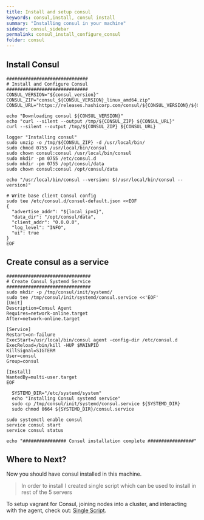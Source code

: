 ```yaml
---
title: Install and setup consul
keywords: consul,install, consul install
summary: "Installing consul in your machine"
sidebar: consul_sidebar
permalink: consul_install_configure_consul
folder: consul
---
```

## Install Consul

```` shell
##############################
# Install and Configure Consul
##############################
CONSUL_VERSION="${consul_version}"
CONSUL_ZIP="consul_${CONSUL_VERSION}_linux_amd64.zip"
CONSUL_URL="https://releases.hashicorp.com/consul/${CONSUL_VERSION}/${CONSUL_ZIP}"

echo "Downloading consul ${CONSUL_VERSION}"
echo "curl --silent --output /tmp/${CONSUL_ZIP} ${CONSUL_URL}"
curl --silent --output /tmp/${CONSUL_ZIP} ${CONSUL_URL}

logger "Installing consul"
sudo unzip -o /tmp/${CONSUL_ZIP} -d /usr/local/bin/
sudo chmod 0755 /usr/local/bin/consul
sudo chown consul:consul /usr/local/bin/consul
sudo mkdir -pm 0755 /etc/consul.d
sudo mkdir -pm 0755 /opt/consul/data
sudo chown consul:consul /opt/consul/data

echo "/usr/local/bin/consul --version: $(/usr/local/bin/consul --version)"

# Write base client Consul config
sudo tee /etc/consul.d/consul-default.json <<EOF
{
  "advertise_addr": "${local_ipv4}",
  "data_dir": "/opt/consul/data",
  "client_addr": "0.0.0.0",
  "log_level": "INFO",
  "ui": true
}
EOF
````

## Create consul as a service

```` shell
###############################
# Create Consul Systemd Service
###############################
sudo mkdir -p /tmp/consul/init/systemd/
sudo tee /tmp/consul/init/systemd/consul.service <<'EOF'
[Unit]
Description=Consul Agent
Requires=network-online.target
After=network-online.target

[Service]
Restart=on-failure
ExecStart=/usr/local/bin/consul agent -config-dir /etc/consul.d
ExecReload=/bin/kill -HUP $MAINPID
KillSignal=SIGTERM
User=consul
Group=consul

[Install]
WantedBy=multi-user.target
EOF

  SYSTEMD_DIR="/etc/systemd/system"
  echo "Installing Consul systemd service"
  sudo cp /tmp/consul/init/systemd/consul.service ${SYSTEMD_DIR}
  sudo chmod 0664 ${SYSTEMD_DIR}/consul.service

sudo systemctl enable consul
service consul start
service consul status

echo "################ Consul installation complete #################"

````


## Where to Next?
Now you should have consul installed in this machine.   
 
>In order to install I created single script which can be used to install in rest of the 5 servers

To setup vagrant for Consul, joining nodes into a cluster, and
interacting with the agent, check out: [Single Script](consul_install).